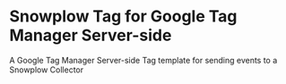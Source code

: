 # Snowplow Tag for Google Tag Manager Server-side
A Google Tag Manager Server-side Tag template for sending events to a Snowplow Collector
